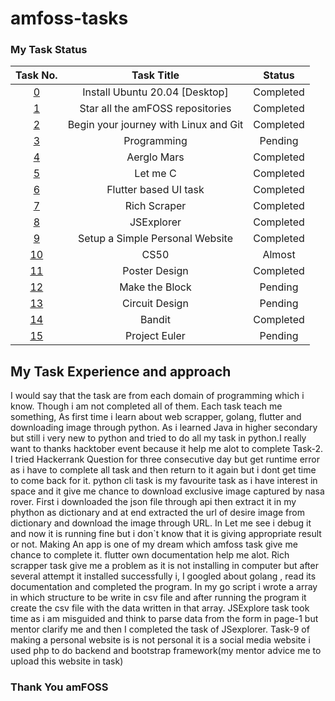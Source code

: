 # amfoss-tasks
### My Task Status
|Task No.| Task Title | Status  |
|:-:| :---:   | :-: |
| [0](Task-0) | Install Ubuntu 20.04 [Desktop] | Completed |
|[1](Task-1) |  Star all the amFOSS repositories | Completed |
| [2](Task-2) | Begin your journey with Linux and Git | Completed |
| [3]() | Programming | Pending |
| [4](Task-4) | Aerglo Mars | Completed |
| [5](Task-5) | Let me C | Completed |
| [6](Task-6) | Flutter based UI task | Completed |
| [7](Task-7) | Rich Scraper | Completed |
| [8](Task-8) | JSExplorer | Completed |
| [9](Task-9) | Setup a Simple Personal Website | Completed |
| [10](Task-10) | CS50 | Almost |
| [11](task-11) | Poster Design | Completed |
| [12]() | Make the Block | Pending |
| [13]() | Circuit Design | Pending |
| [14](Task-14) | Bandit | Completed |
| [15]() | Project Euler | Pending |


## My Task Experience and approach
I would say that the task are from each domain of programming which i know. Though i am not completed all of them. Each task teach me something, As first time i learn about web scrapper, golang, flutter and downloading image through python. As i learned Java in higher secondary but still i very new to python and tried to do all my task in python.I really want to thanks hacktober event because it help me alot to complete Task-2. I tried Hackerrank Question for three consecutive day but get runtime error as i have to complete all task and then return to it again but i dont get time to come back for it. python cli task is my favourite task as i have interest in space and it give me chance to download exclusive image captured by nasa rover. First i downloaded the json file through api then extract it in my phython as dictionary and at end extracted the url of desire image from dictionary and download the image through URL. In Let me see i debug it and now it is running fine but i don`t know that it is giving appropriate result or not. Making An app is one of my dream which amfoss task give me chance to complete it. flutter own documentation help me alot. Rich scrapper task give me a problem as it is not installing in computer but after several attempt it installed successfully i, I googled about golang , read its documentation and completed the program. In my go script i wrote a array in which structure to be write in csv file and after running the program it create the csv file with the data written in that array. JSExplore task took time as i am misguided and think to parse data from the form in page-1 but mentor clarify me and then I completed the task of JSexplorer. Task-9 of making a personal website is is not personal it is a social media website i used php to do backend and bootstrap framework(my mentor advice me to upload this website in task)


### Thank You amFOSS
